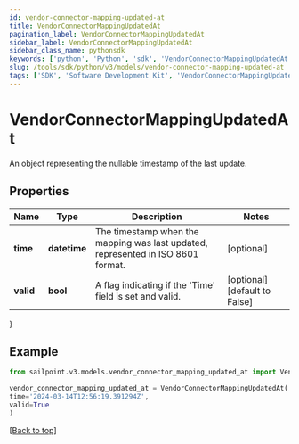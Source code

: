 ```yaml
---
id: vendor-connector-mapping-updated-at
title: VendorConnectorMappingUpdatedAt
pagination_label: VendorConnectorMappingUpdatedAt
sidebar_label: VendorConnectorMappingUpdatedAt
sidebar_class_name: pythonsdk
keywords: ['python', 'Python', 'sdk', 'VendorConnectorMappingUpdatedAt', 'VendorConnectorMappingUpdatedAt'] 
slug: /tools/sdk/python/v3/models/vendor-connector-mapping-updated-at
tags: ['SDK', 'Software Development Kit', 'VendorConnectorMappingUpdatedAt', 'VendorConnectorMappingUpdatedAt']
---
```


# VendorConnectorMappingUpdatedAt

An object representing the nullable timestamp of the last update.

## Properties

Name | Type | Description | Notes
------------ | ------------- | ------------- | -------------
**time** | **datetime** | The timestamp when the mapping was last updated, represented in ISO 8601 format. | [optional] 
**valid** | **bool** | A flag indicating if the 'Time' field is set and valid. | [optional] [default to False]
}

## Example

```python
from sailpoint.v3.models.vendor_connector_mapping_updated_at import VendorConnectorMappingUpdatedAt

vendor_connector_mapping_updated_at = VendorConnectorMappingUpdatedAt(
time='2024-03-14T12:56:19.391294Z',
valid=True
)

```
[[Back to top]](#) 

